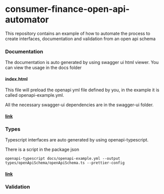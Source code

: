 # consumer-finance-open-api-automator

This repository contains an example of how to automate the process to create interfaces, documentation and validation from an open api schema


### Documentation

The documentation is auto generated by using swagger ui html viewer. You can view the usage in the docs folder

#### index.html
This file will preload the openapi yml file defined by you, in the example it is called openapi-example.yml.

All the necessary swagger-ui dependencies are in the swagger-ui folder.

#### [link](https://animated-guacamole-4777b1e5.pages.github.io/)


### Types
Typescript interfaces are auto generated by using openapi-typescript. 

There is a script in the package json
```
openapi-typescript docs/openapi-example.yml --output types/openApiSchema/openApiSchema.ts --prettier-config
```
#### [link](./types/openApiSchema/openApiSchema.ts)


### Validation
